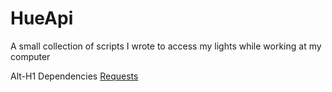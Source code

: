 # HueApi
A small collection of scripts I wrote to access my lights while working at my computer

Alt-H1 Dependencies
[Requests](http://docs.python-requests.org/en/master/)


